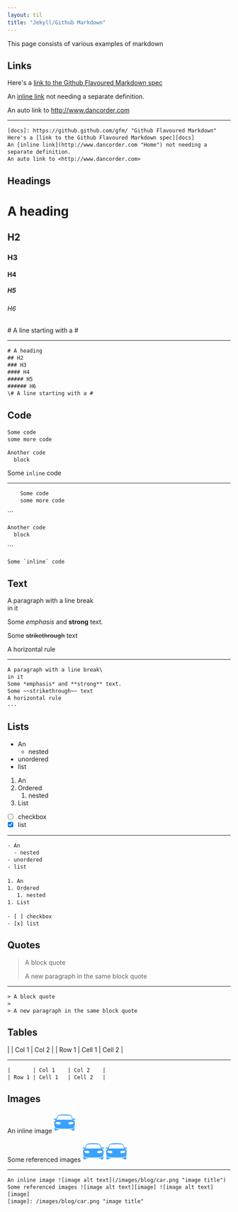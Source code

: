 ```yaml
---
layout: til
title: "Jekyll/Github Markdown"
---
```


This page consists of various examples of markdown

## Links

[docs]: https://github.github.com/gfm/ "Github Flavoured Markdown"

Here's a [link to the Github Flavoured Markdown spec][docs]

An [inline link](http://www.dancorder.com "Home") not needing a separate definition.

An auto link to <http://www.dancorder.com>

---

```
[docs]: https://github.github.com/gfm/ "Github Flavoured Markdown"
Here's a [link to the Github Flavoured Markdown spec][docs]
An [inline link](http://www.dancorder.com "Home") not needing a separate definition.
An auto link to <http://www.dancorder.com>
```

## Headings

# A heading
## H2
### H3
#### H4
##### H5
###### H6

\# A line starting with a #

---

```
# A heading
## H2
### H3
#### H4
##### H5
###### H6
\# A line starting with a #
```

## Code

    Some code
    some more code

```
Another code
  block
```

Some `inline` code

---

```
    Some code
    some more code
```
\```
```
Another code
  block
```
\```
```
Some `inline` code
```

## Text

A paragraph with a line break\
in it

Some *emphasis* and **strong** text.

Some ~~strikethrough~~ text

A horizontal rule

---

```
A paragraph with a line break\
in it
Some *emphasis* and **strong** text.
Some ~~strikethrough~~ text
A horizontal rule
---
```

## Lists

- An
  - nested
- unordered
- list

1. An
1. Ordered
   1. nested
1. List

- [ ] checkbox
- [x] list

---

```
- An
  - nested
- unordered
- list

1. An
1. Ordered
   1. nested
1. List

- [ ] checkbox
- [x] list
```

## Quotes

> A block quote
>
> A new paragraph in the same block quote

---

```
> A block quote
>
> A new paragraph in the same block quote
```

## Tables

|       | Col 1    | Col 2    |
| Row 1 | Cell 1   | Cell 2   |

---

```
|       | Col 1    | Col 2    |
| Row 1 | Cell 1   | Cell 2   |
```

## Images

An inline image ![image alt text](/images/blog/car.png "image title")

Some referenced images ![image alt text][image] ![image alt text][image]

[image]: /images/blog/car.png "image title"

---

```
An inline image ![image alt text](/images/blog/car.png "image title")
Some referenced images ![image alt text][image] ![image alt text][image]
[image]: /images/blog/car.png "image title"
```

&nbsp;